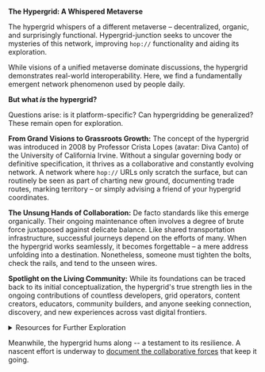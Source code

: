 **The Hypergrid: A Whispered Metaverse**

The hypergrid whispers of a different metaverse – decentralized, organic, and surprisingly functional. Hypergrid-junction seeks to uncover the mysteries of this network, improving `hop://` functionality and aiding its exploration.

While visions of a unified metaverse dominate discussions, the hypergrid demonstrates real-world interoperability. Here, we find a fundamentally emergent network phenomenon used by people daily. 

**But what *is* the hypergrid?**

Questions arise: is it platform-specific? Can hypergridding be generalized? These remain open for exploration.

**From Grand Visions to Grassroots Growth:** The concept of the hypergrid was introduced in 2008 by Professor Crista Lopes (avatar: Diva Canto) of the University of California Irvine. Without a singular governing body or definitive specification, it thrives as a collaborative and constantly evolving network. A network where `hop://` URLs only scratch the surface, but can routinely be seen as part of charting new ground, documenting trade routes, marking territory – or simply advising a friend of your hypergrid coordinates.

**The Unsung Hands of Collaboration:** De facto standards like this emerge organically. Their ongoing maintenance often involves a degree of brute force juxtaposed against delicate balance. Like shared transportation infrastructure, successful journeys depend on the efforts of many. When the hypergrid works seamlessly, it becomes forgettable – a mere address unfolding into a destination. Nonetheless, someone must tighten the bolts, check the rails, and tend to the unseen wires. 

**Spotlight on the Living Community:** While its foundations can be traced back to its initial conceptualization, the hypergrid's true strength lies in the ongoing contributions of countless developers, grid operators, content creators, educators, community builders, and anyone seeking connection, discovery, and new experiences across vast digital frontiers.

<details><summary>Resources for Further Exploration</summary>

- http://opensimulator.org/wiki/Hypergrid
- https://ics.uci.edu/~lopes/opensim/HypergridReferenceGuide.html
- http://opensimulator.org/pipermail/opensim-dev/2008-October/015684.html
- https://ieeexplore.ieee.org/document/5871570
 ```
     Hypergrid: Architecture and Protocol for Virtual World Interoperability
     September 2011
     IEEE Internet Computing 15(5):22-29
     DOI:10.1109/MIC.2011.77
     Author: Cristina Videira Lopes
```
- https://www.hypergridbusiness.com/2020/10/hypergrid-turns-12-today/ 

</details>

Meanwhile, the hypergrid hums along -- a testament to its resilience. A nascent effort is underway to [document the collaborative forces](https://github.com/metaverse-crossroads/hypergrid-junction/wiki/Hypergrid-Collaboration-Landscape) that keep it going.

